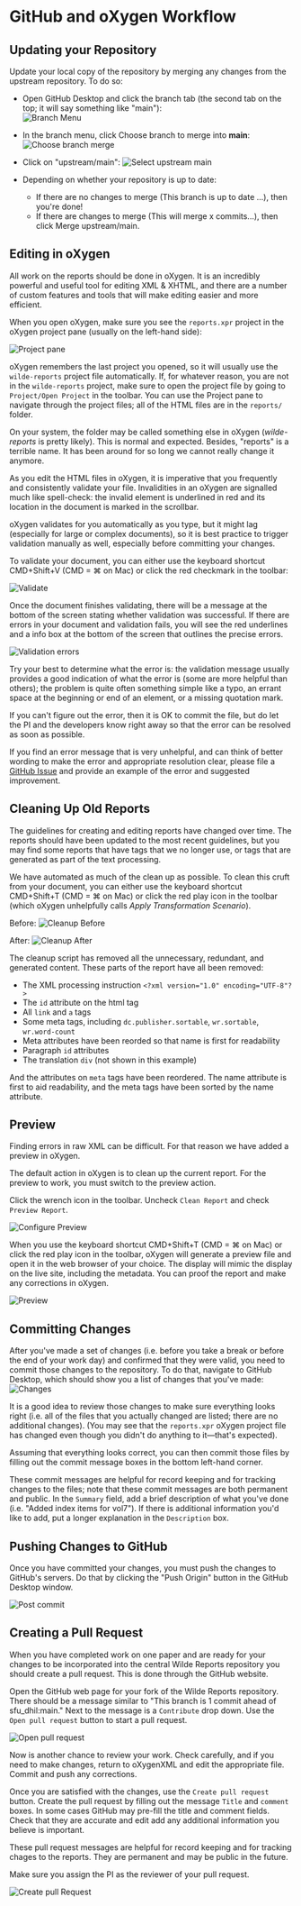 
# GitHub and oXygen Workflow

## Updating your Repository

Update your local copy of the repository by merging any changes from the upstream repository. To do so:

* Open GitHub Desktop and click the branch tab (the second tab on the top; it will say something like "main"):<br/>
![Branch Menu](images/branch_menu.png)

* In the branch menu, click Choose branch to merge into **main**:
![Choose branch merge](images/choose_branch_merge.png)

* Click on "upstream/main":
![Select upstream main](images/select_upstream_main.png)
* Depending on whether your repository is up to date:
	* If there are no changes to merge (This branch is up to date ...), then you're done!
	* If there are changes to merge (This will merge x commits...), then click Merge upstream/main.

## Editing in oXygen

All work on the reports should be done in oXygen. It is an incredibly powerful and useful tool for editing XML & XHTML, and there are a number of custom features and tools that will make editing easier and more efficient.

When you open oXygen, make sure you see the `reports.xpr` project in the oXygen project pane (usually on the left-hand side):

![Project pane](images/oxygen_splash.png)

oXygen remembers the last project you opened, so it will usually use the `wilde-reports` project file automatically. If, for whatever reason, you are not in the `wilde-reports` project, make sure to open the project file by going to `Project/Open Project` in the toolbar. You can use the Project pane to navigate through the project files; all of the HTML files are in the `reports/` folder.

On your system, the folder may be called something else in oXygen (_wilde-reports_ is pretty likely). This is normal and expected. Besides, "reports" is a terrible name. It has been around for so long we cannot really change it anymore.

As you edit the HTML files in oXygen, it is imperative that you frequently and consistently validate your file. Invalidities in an oXygen are signalled much like spell-check: the invalid element is underlined in red and its location in the document is marked in the scrollbar.

oXygen validates for you automatically as you type, but it might lag (especially for large or complex documents), so it is best practice to trigger validation manually as well, especially before committing your changes.

To validate your document, you can either use the keyboard shortcut CMD+Shift+V (CMD = ⌘ on Mac) or click the red checkmark in the toolbar:

![Validate](images/oxygen_validation_valid.png)

Once the document finishes validating, there will be a message at the bottom of the screen stating whether validation was successful. If there are errors in your document and validation fails, you will see the red underlines and a info box at the bottom of the screen that outlines the precise errors.  

![Validation errors](images/oxygen_validation_errors.png)

Try your best to determine what the error is: the validation message usually provides a good indication of what the error is (some are more helpful than others); the problem is quite often something simple like a typo, an errant space at the beginning or end of an element, or a missing quotation mark.

If you can't figure out the error, then it is OK to commit the file, but do let the PI and the developers know right away so that the error can be resolved as soon as possible.

If you find an error message that is very unhelpful, and can think of better wording to make the error and appropriate resolution clear, please file a [GitHub Issue](https://github.com/sfu-dhil/wilde-schema/issues) and provide an example of the error and suggested improvement.

## Cleaning Up Old Reports

The guidelines for creating and editing reports have changed over time. The reports should have been updated to the most recent guidelines, but you may find some reports that have tags that we no longer use, or tags that are generated as part of the text processing.

We have automated as much of the clean up as possible. To clean this cruft from your document, you can either use the keyboard shortcut CMD+Shift+T (CMD = ⌘ on Mac) or click the red play icon in the toolbar (which oXygen unhelpfully calls _Apply Transformation Scenario_).

Before:
![Cleanup Before](images/oxygen_cleanup_before.png)

After:
![Cleanup After](images/oxygen_cleanup_after.png)

The cleanup script has removed all the unnecessary, redundant, and generated content. These parts of the report have all been removed:

* The XML processing instruction `<?xml version="1.0" encoding="UTF-8"?>`
* The `id` attribute on the html tag
* All `link` and `a` tags
* Some meta tags, including `dc.publisher.sortable`, `wr.sortable`, `wr.word-count`
* Meta attributes have been reorded so that name is first for readability
* Paragraph `id` attributes
* The translation `div` (not shown in this example)

And the attributes on `meta` tags have been reordered. The name attribute is first to aid readability, and the meta tags have been sorted by the name attribute.

## Preview

Finding errors in raw XML can be difficult. For that reason we have added a preview in oXygen.

The default action in oXygen is to clean up the current report. For the preview to work, you must switch to the preview action.

Click the wrench icon in the toolbar. Uncheck `Clean Report` and check `Preview Report`.

![Configure Preview](images/oxygen_configure_transformation.png)

When you use the keyboard shortcut CMD+Shift+T (CMD = ⌘ on Mac) or click the red play icon in the toolbar, oXygen will generate a preview file and open it in the web browser of your choice. The display will mimic the display on the live site, including the metadata. You can proof the report and make any corrections in oXygen.

![Preview](images/preview.png)

## Committing Changes

After you've made a set of changes (i.e. before you take a break or before the end of your work day) and confirmed that they were valid, you need to commit those changes to the repository. To do that, navigate to GitHub Desktop, which should show you a list of changes that you've made:
![Changes](images/changes.png)

It is a good idea to review those changes to make sure everything looks right (i.e. all of the files that you actually changed are listed; there are no additional changes). (You may see that the `reports.xpr` oXygen project file has changed even though you didn't do anything to it—that's expected).

Assuming that everything looks correct, you can then commit those files by filling out the commit message boxes in the bottom left-hand corner.

These commit messages are helpful for record keeping and for tracking changes to the files; note that these commit messages are both permanent and public. In the `Summary` field, add a brief description of what you've done (i.e. "Added index items for vol7"). If there is additional information you'd like to add, put a longer explanation in the `Description` box.

## Pushing Changes to GitHub

Once you have committed your changes, you must push the changes to GitHub's servers. Do that by clicking the "Push Origin" button in the GitHub Desktop window.

![Post commit](images/post_commit.png)

## Creating a Pull Request

When you have completed work on one paper and are ready for your changes to be incorporated into the central Wilde Reports repository you should create a pull request. This is done through the GitHub website.

Open the GitHub web page for your fork of the Wilde Reports repository. There should be a message similar to "This branch is 1 commit ahead of sfu_dhil:main." Next to the message is a `Contribute` drop down. Use the `Open pull request` button to start a pull request.

![Open pull request](images/github_open_pull_request.png)

Now is another chance to review your work. Check carefully, and if you need to make changes, return to oXygenXML and edit the appropriate file. Commit and push any corrections.

Once you are satisfied with the changes, use the `Create pull request` button. Create the pull request by filling out the message `Title` and `comment` boxes. In some cases GitHub may pre-fill the title and comment fields. Check that they are accurate and edit add any additional information you believe is important.

These pull request messages are helpful for record keeping and for tracking chages to the reports. They are permanent and may be public in the future.

Make sure you assign the PI as the reviewer of your pull request.

![Create pull Request](images/github_create_pull_request.png)
